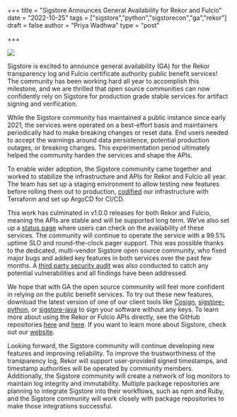 +++
title = "Sigstore Announces General Availability for Rekor and Fulcio"
date = "2022-10-25"
tags = ["sigstore","python","sigstorecon","ga","rekor"]
draft = false
author = "Priya Wadhwa"
type = "post"

+++

![](/images/ga.png)

Sigstore is excited to announce general availability (GA) for the Rekor transparency log and Fulcio certificate authority public benefit services! The community has been working hard all year to accomplish this milestone, and we are thrilled that open source communities can now confidently rely on Sigstore for production grade stable services for artifact signing and verification.

While the Sigstore community has maintained a public instance since early 2021, the services were operated on a best-effort basis and maintainers periodically had to make breaking changes or reset data. End users needed to accept the warnings around data persistence, potential production outages, or breaking changes. This experimentation period ultimately helped the community harden the services and shape the APIs.

To enable wider adoption, the Sigstore community came together and worked to stabilize the infrastructure and APIs for Rekor and Fulcio all year. The team has set up a staging environment to allow testing new features before rolling them out to production, [codified](https://github.com/sigstore/scaffolding/tree/main/terraform/gcp/modules) our infrastructure with Terraform and set up ArgoCD for CI/CD.

This work has culminated in v1.0.0 releases for both Rekor and Fulcio, meaning the APIs are stable and will be supported long term. We’ve also set up a [status page](https://status.sigstore.dev/) where users can check on the availability of these services. The community will continue to operate the service with a 99.5% uptime SLO and round-the-clock pager support. This was possible thanks to the dedicated, multi-vendor Sigstore open source community, who fixed major bugs and added key features in both services over the past few months. A [third party security audit](https://openssf.org/blog/2022/07/18/results-of-sigstore-and-slf4j-security-audits/) was also conducted to catch any potential vulnerabilities and all findings have been addressed.

We hope that with GA the open source community will feel more confident in relying on the public benefit services. To try out these new features, download the latest version of one of our client tools like [Cosign](https://github.com/sigstore/cosign), [sigstore-python](https://github.com/sigstore/sigstore-python), or [sigstore-java](https://github.com/sigstore/sigstore-java) to sign your software without any keys. To learn more about using the Rekor or Fulcio APIs directly, see the GitHub repositories [here](https://github.com/sigstore/rekor) and [here](https://github.com/sigstore/fulcio). If you want to learn more about Sigstore, check out our [website](https://www.sigstore.dev/).

Looking forward, the Sigstore community will continue developing new features and improving reliability. To improve the trustworthiness of the transparency log, Rekor will support user-provided signed timestamps, and timestamp authorities will be operated by community members. Additionally, the Sigstore community will create a network of log monitors to maintain log integrity and immutability. Multiple package repositories are planning to integrate Sigstore into their workflows, such as npm and Ruby, and the Sigstore community will work closely with package repositories to make those integrations successful.